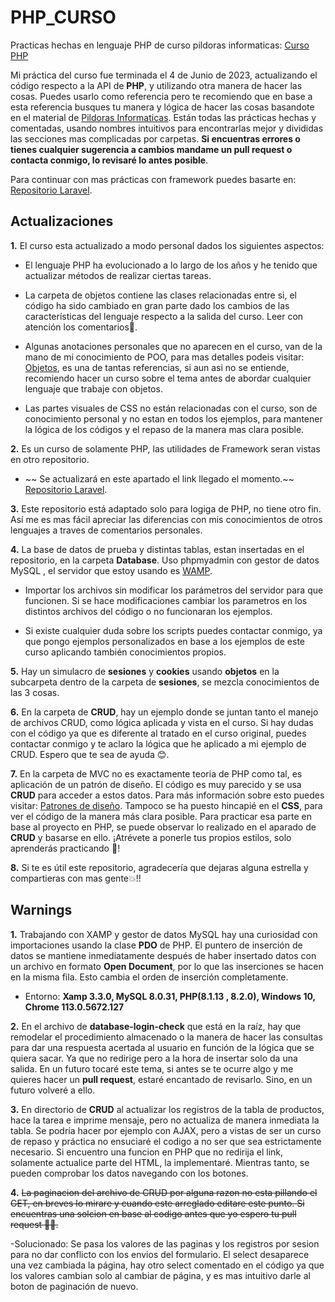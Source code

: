 # PHP_CURSO
Practicas hechas en lenguaje PHP de curso pildoras informaticas: [Curso PHP](https://www.pildorasinformaticas.es/course/php-mysql/)

Mi práctica del curso fue terminada el 4 de Junio de 2023, actualizando el código respecto a la API de **PHP**, y utilizando otra manera de hacer las cosas. Puedes usarlo como referencia pero te recomiendo que en base a esta referencia busques tu manera y lógica de hacer las cosas basandote en el material de [Pildoras Informaticas](https://www.pildorasinformaticas.es/course/php-mysql/). Están todas las prácticas hechas y comentadas, usando nombres intuitivos para encontrarlas mejor y divididas las secciones mas complicadas por carpetas. **Si encuentras errores o tienes cualquier sugerencia a cambios mandame un pull request o contacta conmigo, lo revisaré lo antes posible**.

Para continuar con mas prácticas con framework puedes basarte en: [Repositorio Laravel](https://github.com/danicontec/LARAVEL_CURSO).

## Actualizaciones

**1.** El curso esta actualizado a modo personal dados los siguientes aspectos:

- El lenguaje PHP ha evolucionado a lo largo de los años y he tenido que actualizar métodos de realizar ciertas tareas.

- La carpeta de objetos contiene las clases relacionadas entre si, el código ha sido cambiado en gran parte dado los cambios de las características del lenguaje respecto a la salida del curso. Leer con atención los comentarios👀.

- Algunas anotaciones personales que no aparecen en el curso, van de la mano de mi conocimiento de POO, para mas detalles podeis visitar: [Objetos](https://profile.es/blog/que-es-la-programacion-orientada-a-objetos/), es una de tantas referencias, si aun asi no se entiende, recomiendo hacer un curso sobre el tema antes de abordar cualquier lenguaje que trabaje con objetos.

- Las partes visuales de CSS no están relacionadas con el curso, son de conocimiento personal y no estan en todos los ejemplos, para mantener la lógica de los códigos y el repaso de la manera mas clara posible.

**2.** Es un curso de solamente PHP, las utilidades de Framework seran vistas en otro repositorio. 

- ~~ Se actualizará en este apartado el link llegado el momento.~~ [Repositorio Laravel](https://github.com/danicontec/LARAVEL_CURSO).

**3.** Este repositorio está adaptado solo para logiga de PHP, no tiene otro fin. Así me es mas fácil apreciar las diferencias con mis conocimientos de otros lenguajes a traves de comentarios personales.

**4.** La base de datos de prueba y distintas tablas, estan insertadas en el repositorio, en la carpeta **Database**. Uso phpmyadmin con gestor de datos MySQL , el servidor que estoy usando es [WAMP](https://www.wampserver.com/en/).

- Importar los archivos sin modificar los parámetros del servidor para que funcionen. Si se hace modificaciones cambiar los parametros en los distintos archivos del código o no funcionaran los ejemplos.

- Si existe cualquier duda sobre los scripts puedes contactar conmigo, ya que pongo ejemplos personalizados en base a los ejemplos de este curso aplicando también conocimientos propios.

**5.** Hay un simulacro de **sesiones** y **cookies** usando **objetos** en la subcarpeta dentro de la carpeta de **sesiones**, se mezcla conocimientos de las 3 cosas.

**6.** En la carpeta de **CRUD**, hay un ejemplo donde se juntan tanto el manejo de archivos CRUD, como lógica aplicada y vista en el curso. Si hay dudas con el código ya que es diferente al tratado en el curso original, puedes contactar conmigo y te aclaro la lógica que he aplicado a mi ejemplo de CRUD. Espero que te sea de ayuda 😊.

**7.** En la carpeta de MVC no es exactamente teoria de PHP como tal, es aplicación de un patrón de diseño. El código es muy parecido y se usa **CRUD** para acceder a estos datos. Para más información sobre esto puedes visitar: [Patrones de diseño](https://refactoring.guru/es/design-patterns/what-is-pattern). Tampoco se ha puesto hincapié en el **CSS**, para ver el código de la manera más clara posible. Para practicar esa parte en base al proyecto en PHP, se puede observar lo realizado en el aparado de **CRUD** y basarse en ello. ¡Atrévete a ponerle tus propios estilos, solo aprenderás practicando 🚀!

**8.** Si te es útil este repositorio, agradecería que dejaras alguna estrella y compartieras con mas gente💥!!

## Warnings

**1.** Trabajando con XAMP y gestor de datos MySQL hay una curiosidad con importaciones usando la clase **PDO** de PHP. El puntero de inserción de datos se mantiene inmediatamente después de haber insertado datos con un archivo en formato **Open Document**, por lo que las inserciones se hacen en la misma fila. Esto cambia el orden de inserción completamente.

- Entorno: **Xamp 3.3.0, MySQL 8.0.31, PHP(8.1.13 , 8.2.0), Windows 10, Chrome 113.0.5672.127**

**2.** En el archivo de **database-login-check** que está en la raíz, hay que remodelar el procedimiento almacenado o la manera de hacer las consultas para dar una respuesta acertada al usuario en función de la lógica que se quiera sacar. Ya que no redirige pero a la hora de insertar solo da una salida. En un futuro tocaré este tema, si antes se te ocurre algo y me quieres hacer un **pull request**, estaré encantado de revisarlo. Sino, en un futuro volveré a ello.

**3.** En directorio de **CRUD** al actualizar los registros de la tabla de productos, hace la tarea e imprime mensaje, pero no actualiza de manera inmediata la tabla. Se podría hacer por ejemplo con AJAX, pero a vistas de ser un curso de repaso y práctica no ensuciaré el codigo a no ser que sea estrictamente necesario. Si encuentro una funcion en PHP que no redirija el link, solamente actualice parte del HTML, la implementaré. Mientras tanto, se pueden comprobar los datos navegando con los botones.

**4.** ~~La paginacion del archivo de CRUD por alguna razon no esta pillando el GET, en breves lo mirare y cuando este arreglado editare este punto. Si encuentras una solcion en base al codigo antes que yo espero tu pull request 💪🏽.~~

-Solucionado: Se pasa los valores de las paginas y los registros por sesion para no dar conflicto con los envios del formulario. El select desaparece una vez cambiada la página, hay otro select comentado en el código ya que los valores cambian solo al cambiar de página, y es mas intuitivo darle al boton de paginación de nuevo.